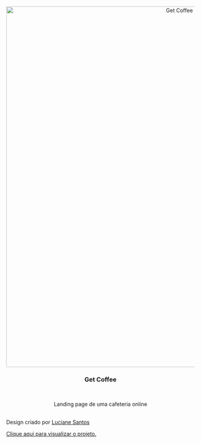 <br />
<p align="center">
    <img src="https://raw.githubusercontent.com/lucianesantcs/get-coffee/master/design/mockup.png" alt="Get Coffee Design" width="960">

  <h3 align="center">Get Coffee</h3>
 <br />
  <p align="center">
     Landing page de uma cafeteria online
       <br />
    <br />
  
Design criado por <a href="https://www.linkedin.com/in/lucianesantcs/">Luciane Santos</a>

<a href="https://juliocesarj.github.io/DevChallenge-Get-coffee/">Clique aqui para visualizar o projeto.</a>
